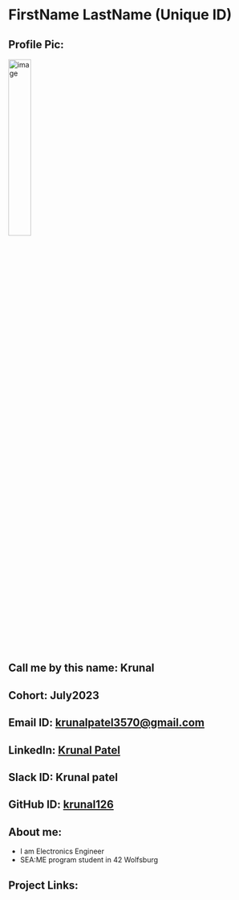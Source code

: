 # FirstName LastName (Unique ID)
## Profile Pic: 
<img src="C:\Users\kruna\Desktop\IMG_20210427_094954_345_102850__01__01[171].jpg" alt="image" width="30%">  

## Call me by this name: Krunal
## Cohort: July2023
## Email ID: krunalpatel3570@gmail.com
## LinkedIn: [Krunal Patel](https://www.linkedin.com/in/krunal-patel007/)
## Slack ID: Krunal patel
## GitHub ID: [krunal126](https://github.com/krunal126)
## About me: 
- I am Electronics Engineer
- SEA:ME program student in 42 Wolfsburg
## Project Links:
